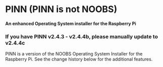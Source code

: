 # PINN (PINN is not NOOBS)
#### An enhanced Operating System installer for the Raspberry Pi

### **If you have PINN v2.4.3 - v2.4.4b, please manually update to v2.4.4c**

PINN is a version of the NOOBS Operating System Installer for the Raspberry Pi. See the change history below for the additional features.
